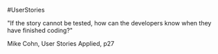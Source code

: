 #UserStories

"If the story cannot be tested, how can the developers know when they have finished coding?"

Mike Cohn, User Stories Applied, p27
